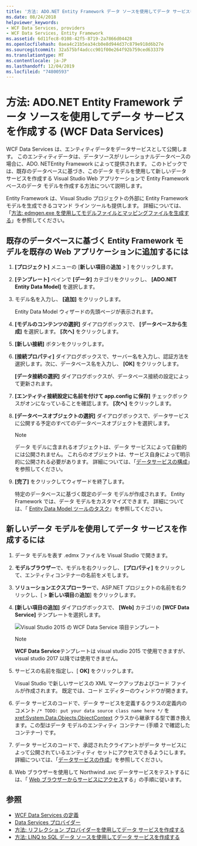 ```yaml
---
title: '方法: ADO.NET Entity Framework データ ソースを使用してデータ サービスを作成する (WCF Data Services)'
ms.date: 08/24/2018
helpviewer_keywords:
- WCF Data Services, providers
- WCF Data Services, Entity Framework
ms.assetid: 6d11fec8-0108-42f5-8719-2a7866d04428
ms.openlocfilehash: 0aea4c21b5ea34cb0e8d944d37c879e918d6b27e
ms.sourcegitcommit: 32a575bf4adccc901f00e264f92b759ced633379
ms.translationtype: MT
ms.contentlocale: ja-JP
ms.lasthandoff: 12/04/2019
ms.locfileid: "74800593"
---
```

# <a name="how-to-create-a-data-service-using-an-adonet-entity-framework-data-source-wcf-data-services"></a>方法: ADO.NET Entity Framework データ ソースを使用してデータ サービスを作成する (WCF Data Services)

WCF Data Services は、エンティティデータをデータサービスとして公開します。 このエンティティデータは、データソースがリレーショナルデータベースの場合に、ADO. NETEntity Framework によって提供されます。 このトピックでは、既存のデータベースに基づき、このデータ モデルを使用して新しいデータ サービスを作成する Visual Studio Web アプリケーションで Entity Framework ベースのデータ モデルを作成する方法について説明します。

Entity Framework は、Visual Studio プロジェクトの外部に Entity Framework モデルを生成できるコマンド ライン ツールも提供します。 詳細については、「[方法: edmgen.exe を使用してモデルファイルとマッピングファイルを生成する](../adonet/ef/how-to-use-edmgen-exe-to-generate-the-model-and-mapping-files.md)」を参照してください。

## <a name="to-add-an-entity-framework-model-that-is-based-on-an-existing-database-to-an-existing-web-application"></a>既存のデータベースに基づく Entity Framework モデルを既存の Web アプリケーションに追加するには

1. **[プロジェクト]** メニューの [**新しい項目**の**追加** > ] をクリックします。

2. **[テンプレート]** ペインで **[データ]** カテゴリをクリックし、 **[ADO.NET Entity Data Model]** を選択します。

3. モデル名を入力し、 **[追加]** をクリックします。

     Entity Data Model ウィザードの先頭ページが表示されます。

4. **[モデルのコンテンツの選択]** ダイアログボックスで、 **[データベースから生成]** を選択します。 **[次へ]** をクリックします。

5. **[新しい接続]** ボタンをクリックします。

6. **[接続プロパティ]** ダイアログボックスで、サーバー名を入力し、認証方法を選択します。次に、データベース名を入力し、 **[OK]** をクリックします。

     **[データ接続の選択]** ダイアログボックスが、データベース接続の設定によって更新されます。

7. **[エンティティ接続設定に名前を付けて app.config に保存]** チェックボックスがオンになっていることを確認します。 **[次へ]** をクリックします。

8. **[データベースオブジェクトの選択]** ダイアログボックスで、データサービスに公開する予定のすべてのデータベースオブジェクトを選択します。

    > [!NOTE]
    > データ モデルに含まれるオブジェクトは、データ サービスによって自動的には公開されません。 これらのオブジェクトは、サービス自身によって明示的に公開される必要があります。 詳細については、「[データサービスの構成](configuring-the-data-service-wcf-data-services.md)」を参照してください。

9. **[完了]** をクリックしてウィザードを終了します。

     特定のデータベースに基づく既定のデータ モデルが作成されます。 Entity Framework では、データ モデルをカスタマイズできます。 詳細については、「 [Entity Data Model ツールのタスク](https://docs.microsoft.com/previous-versions/dotnet/netframework-4.0/bb738480(v=vs.100))」を参照してください。

## <a name="to-create-the-data-service-by-using-the-new-data-model"></a>新しいデータ モデルを使用してデータ サービスを作成するには

1. データ モデルを表す .edmx ファイルを Visual Studio で開きます。

2. **モデルブラウザー**で、モデルを右クリックし、 **[プロパティ]** をクリックして、エンティティコンテナーの名前をメモします。

3. **ソリューションエクスプローラー**で、ASP.NET プロジェクトの名前を右クリックし、[ > **新しい項目**の**追加**] をクリックします。

4. **[新しい項目の追加]** ダイアログボックスで、 **[Web]** カテゴリの **[WCF Data Service]** テンプレートを選択します。

   ![Visual Studio 2015 の WCF Data Service 項目テンプレート](./media/wcf-data-service-item-template.png)

   > [!NOTE]
   > **WCF Data Service**テンプレートは visual studio 2015 で使用できますが、visual studio 2017 以降では使用できません。

5. サービスの名前を指定し、[ **OK]** をクリックします。

     Visual Studio で新しいサービスの XML マークアップおよびコード ファイルが作成されます。 既定では、コード エディターのウィンドウが開きます。

6. データ サービスのコードで、データ サービスを定義するクラスの定義内のコメント `/* TODO: put your data source class name here */` を <xref:System.Data.Objects.ObjectContext> クラスから継承する型で置き換えます。この型はデータ モデルのエンティティ コンテナー (手順 2 で確認したコンテナー) です。

7. データ サービスのコードで、承認されたクライアントがデータ サービスによって公開されているエンティティ セットにアクセスできるようにします。 詳細については、「[データサービスの作成](creating-the-data-service.md)」を参照してください。

8. Web ブラウザーを使用して Northwind .svc データサービスをテストするには、「 [Web ブラウザーからサービスにアクセス](accessing-the-service-from-a-web-browser-wcf-data-services-quickstart.md)する」の手順に従います。

## <a name="see-also"></a>参照

- [WCF Data Services の定義](defining-wcf-data-services.md)
- [Data Services プロバイダー](data-services-providers-wcf-data-services.md)
- [方法: リフレクション プロバイダーを使用してデータ サービスを作成する](create-a-data-service-using-rp-wcf-data-services.md)
- [方法: LINQ to SQL データ ソースを使用してデータ サービスを作成する](create-a-data-service-using-linq-to-sql-wcf.md)
